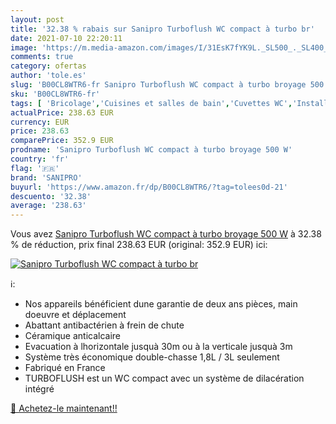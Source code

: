 ```yaml
---
layout: post
title: '32.38 % rabais sur Sanipro Turboflush WC compact à turbo br'
date: 2021-07-10 22:20:11
image: 'https://m.media-amazon.com/images/I/31EsK7fYK9L._SL500_._SL400_.jpg'
comments: true
category: ofertas
author: 'tole.es'
slug: 'B00CL8WTR6-fr Sanipro Turboflush WC compact à turbo broyage 500 W'
sku: 'B00CL8WTR6-fr'
tags: [ 'Bricolage','Cuisines et salles de bain','Cuvettes WC','Installations salles de bain','sanipro', ]
actualPrice: 238.63 EUR
currency: EUR
price: 238.63
comparePrice: 352.9 EUR
prodname: 'Sanipro Turboflush WC compact à turbo broyage 500 W'
country: 'fr'
flag: '🇫🇷'
brand: 'SANIPRO'
buyurl: 'https://www.amazon.fr/dp/B00CL8WTR6/?tag=tolees0d-21'
descuento: '32.38'
average: '238.63'
---
```


Vous avez [Sanipro Turboflush WC compact à turbo broyage 500 W](https://www.amazon.fr/dp/B00CL8WTR6/?tag=tolees0d-21)  à  32.38 % de réduction, prix final  238.63 EUR (original: 352.9 EUR) ici:

[![Sanipro Turboflush WC compact à turbo br](https://m.media-amazon.com/images/I/31EsK7fYK9L._SL500_._SL400_.jpg)](https://www.amazon.fr/dp/B00CL8WTR6/?tag=tolees0d-21)

ℹ️:

- Nos appareils bénéficient dune garantie de deux ans pièces, main doeuvre et déplacement
- Abattant antibactérien à frein de chute
- Céramique anticalcaire
- Evacuation à lhorizontale jusquà 30m ou à la verticale jusquà 3m
- Système très économique double-chasse 1,8L / 3L seulement
- Fabriqué en France
- TURBOFLUSH est un WC compact avec un système de dilacération intégré

[🛒 Achetez-le maintenant!!](https://www.amazon.fr/dp/B00CL8WTR6/?tag=tolees0d-21)
